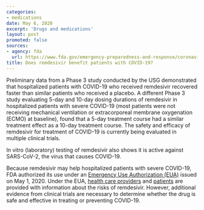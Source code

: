 ```yaml
---
categories:
- medications
date: May 6, 2020
excerpt: 'Drugs and medications'
layout: post
promoted: false
sources:
- agency: fda
  url: https://www.fda.gov/emergency-preparedness-and-response/coronavirus-disease-2019-covid-19/coronavirus-disease-2019-covid-19-frequently-asked-questions#5ebcd92778fc0
title: Does remdesivir benefit patients with COVID-19?
---
```


Preliminary data from a Phase 3 study conducted by the USG demonstrated that hospitalized patients with COVID-19 who received remdesivir recovered faster than similar patients who received a placebo. A different Phase 3 study evaluating 5-day and 10-day dosing durations of remdesivir in hospitalized patients with severe COVID-19 (most patients were not receiving mechanical ventilation or extracorporeal membrane oxygenation (ECMO) at baseline), found that a 5-day treatment course had a similar treatment effect as a 10-day treatment course. The safety and efficacy of remdesivir for treatment of COVID-19 is currently being evaluated in multiple clinical trials.

In vitro (laboratory) testing of remdesivir also shows it is active against SARS-CoV-2, the virus that causes COVID-19.

Because remdesivir may help hospitalized patients with severe COVID-19, FDA authorized its use under an [Emergency Use Authorization (EUA)](https://www.fda.gov/emergency-preparedness-and-response/mcm-legal-regulatory-and-policy-framework/emergency-use-authorization) issued on May 1, 2020. Under the EUA, [health care providers](https://www.fda.gov/media/137566/download) and [patients](https://www.fda.gov/media/137565/download) are provided with information about the risks of remdesivir. However, additional evidence from clinical trials are necessary to determine whether the drug is safe and effective in treating or preventing COVID-19.
